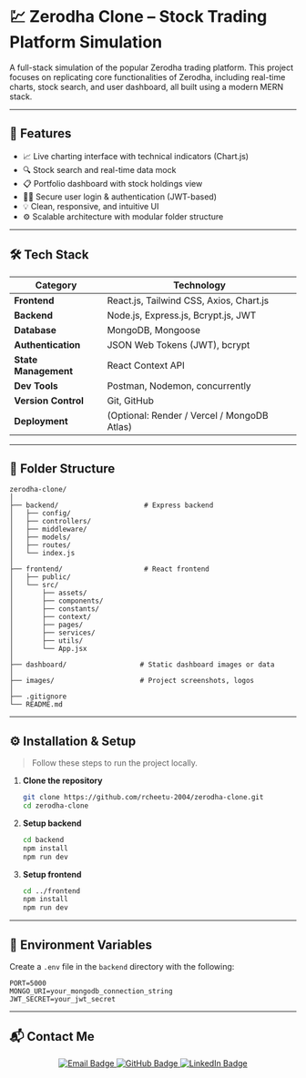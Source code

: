 # 💹 Zerodha Clone – Stock Trading Platform Simulation

A full-stack simulation of the popular Zerodha trading platform. This project focuses on replicating core functionalities of Zerodha, including real-time charts, stock search, and user dashboard, all built using a modern MERN stack.

---

## 🚀 Features

- 📈 Live charting interface with technical indicators (Chart.js)
- 🔍 Stock search and real-time data mock
- 📋 Portfolio dashboard with stock holdings view
- 🧑‍💼 Secure user login & authentication (JWT-based)
- 💡 Clean, responsive, and intuitive UI
- ⚙️ Scalable architecture with modular folder structure

---

## 🛠️ Tech Stack

| Category           | Technology                                 |
|--------------------|---------------------------------------------|
| **Frontend**        | React.js, Tailwind CSS, Axios, Chart.js     |
| **Backend**         | Node.js, Express.js, Bcrypt.js, JWT         |
| **Database**        | MongoDB, Mongoose                           |
| **Authentication**  | JSON Web Tokens (JWT), bcrypt               |
| **State Management**| React Context API                          |
| **Dev Tools**       | Postman, Nodemon, concurrently              |
| **Version Control** | Git, GitHub                                 |
| **Deployment**      | (Optional: Render / Vercel / MongoDB Atlas) |

---

## 📂 Folder Structure

```
zerodha-clone/
│
├── backend/                     # Express backend
│   ├── config/
│   ├── controllers/
│   ├── middleware/
│   ├── models/
│   ├── routes/
│   └── index.js
│
├── frontend/                    # React frontend
│   ├── public/
│   └── src/
│       ├── assets/
│       ├── components/
│       ├── constants/
│       ├── context/
│       ├── pages/
│       ├── services/
│       ├── utils/
│       └── App.jsx
│
├── dashboard/                  # Static dashboard images or data
│
├── images/                     # Project screenshots, logos
│
├── .gitignore
└── README.md
```

---

## ⚙️ Installation & Setup

> Follow these steps to run the project locally.

1. **Clone the repository**
   ```bash
   git clone https://github.com/rcheetu-2004/zerodha-clone.git
   cd zerodha-clone
   ```

2. **Setup backend**
   ```bash
   cd backend
   npm install
   npm run dev
   ```

3. **Setup frontend**
   ```bash
   cd ../frontend
   npm install
   npm run dev
   ```

---

## 🔐 Environment Variables

Create a `.env` file in the `backend` directory with the following:

```env
PORT=5000
MONGO_URI=your_mongodb_connection_string
JWT_SECRET=your_jwt_secret
```

---

## 📬 Contact Me

<p align="center">
  <a href="mailto:rydhamcheetu4@gmail.com">
    <img src="https://img.shields.io/badge/Email-rydhamcheetu4@gmail.com-D14836?style=for-the-badge&logo=gmail&logoColor=white" alt="Email Badge" />
  </a>
  <a href="https://github.com/rcheetu-2004">
    <img src="https://img.shields.io/badge/GitHub-rcheetu--2004-181717?style=for-the-badge&logo=github&logoColor=white" alt="GitHub Badge" />
  </a>
  <a href="https://www.linkedin.com/in/rydhamcheetu">
    <img src="https://img.shields.io/badge/LinkedIn-Rydham%20Cheetu-0077B5?style=for-the-badge&logo=linkedin&logoColor=white" alt="LinkedIn Badge" />
  </a>
</p>
